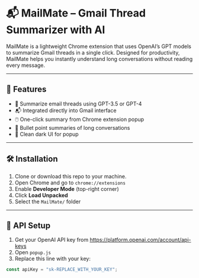 # 📬 MailMate – Gmail Thread Summarizer with AI

MailMate is a lightweight Chrome extension that uses OpenAI’s GPT models to summarize Gmail threads in a single click. Designed for productivity, MailMate helps you instantly understand long conversations without reading every message.

---

## 🚀 Features

- 🧠 Summarize email threads using GPT-3.5 or GPT-4
- 📬 Integrated directly into Gmail interface
- 🖱️ One-click summary from Chrome extension popup
- 💬 Bullet point summaries of long conversations
- 🌙 Clean dark UI for popup

---

## 🛠️ Installation

1. Clone or download this repo to your machine.
2. Open Chrome and go to `chrome://extensions`
3. Enable **Developer Mode** (top-right corner)
4. Click **Load Unpacked**
5. Select the `MailMate/` folder

---

## 🔐 API Setup

1. Get your OpenAI API key from https://platform.openai.com/account/api-keys
2. Open `popup.js`
3. Replace this line with your key:

```js
const apiKey = "sk-REPLACE_WITH_YOUR_KEY";
